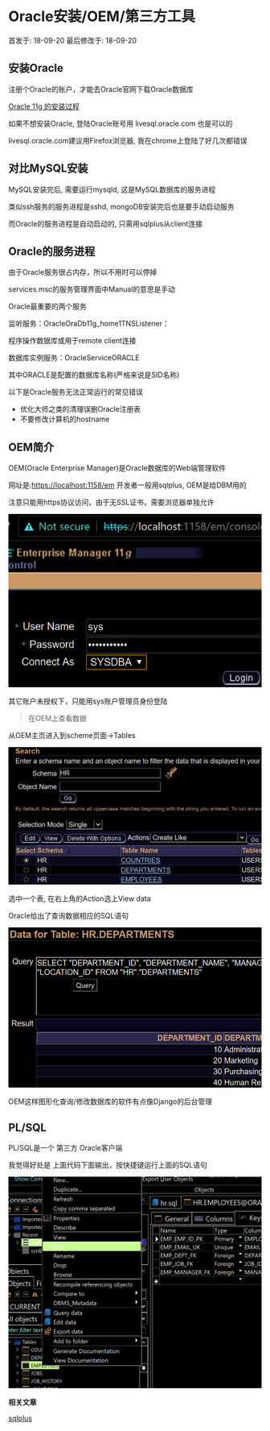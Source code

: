 # Oracle安装/OEM/第三方工具



首发于: 18-09-20 最后修改于: 18-09-20

## 安装Oracle

注册个Oracle的账户，才能去Oracle官网下载Oracle数据库

[Oracle 11g 的安装过程](https://www.cnblogs.com/dmego/p/6353641.html)

如果不想安装Oracle, 登陆Oracle账号用 livesql.oracle.com 也是可以的

livesql.oracle.com建议用Firefox浏览器, 我在chrome上登陆了好几次都错误

## 对比MySQL安装

MySQL安装完后, 需要运行mysqld, 这是MySQL数据库的服务进程

类似ssh服务的服务进程是sshd, mongoDB安装完后也是要手动启动服务

而Oracle的服务进程是自动启动的, 只需用sqlplus从client连接

## Oracle的服务进程

由于Oracle服务很占内存，所以不用时可以停掉

services.msc的服务管理界面中Manual的意思是手动

Oracle最重要的两个服务

监听服务：OracleOraDb11g_home1TNSListener：

程序操作数据库或用于remote client连接

数据库实例服务：OracleServiceORACLE

其中ORACLE是配置的数据库名称(严格来说是SID名称)

以下是Oracle服务无法正常运行的常见错误

- 优化大师之类的清理误删Oracle注册表
- 不要修改计算机的hostname

## OEM简介

OEM(Oracle Enterprise Manager)是Oracle数据库的Web端管理软件

网址是:[https://localhost:1158/em](https://localhost:1158/em)
开发者一般用sqlplus, OEM是给DBM用的

注意只能用https协议访问，由于无SSL证书，需要浏览器单独允许

<img src="/img/database/oracle-https-localhost1158.png">

其它账户未授权下，只能用sys账户管理员身份登陆

> 在OEM上查看数据

从OEM主页进入到scheme页面->Tables

<img src="/img/database/oem-tables.png">

选中一个表, 在右上角的Action选上View data

Oracle给出了查询数据相应的SQL语句

<img src="/img/database/oem-departments-data.png">

OEM这样图形化查询/修改数据库的软件有点像Django的后台管理

## PL/SQL

PL/SQL是一个 第三方 Oracle客户端

我觉得好处是 上面代码下面输出，按快捷键运行上面的SQL语句

<img src="/img/database/plsql.png">

**相关文章**

<a href="/doc/sqlplus.md">sqlplus</a>